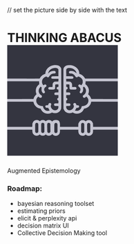 // set the picture side by side with the text
# THINKING ABACUS ![logo](landing_page/frontend/resources/logo_sq.png)
Augmented Epistemology


### Roadmap:
- bayesian reasoning toolset
- estimating priors
- elicit & perplexity api
- decision matrix UI
- Collective Decision Making tool

